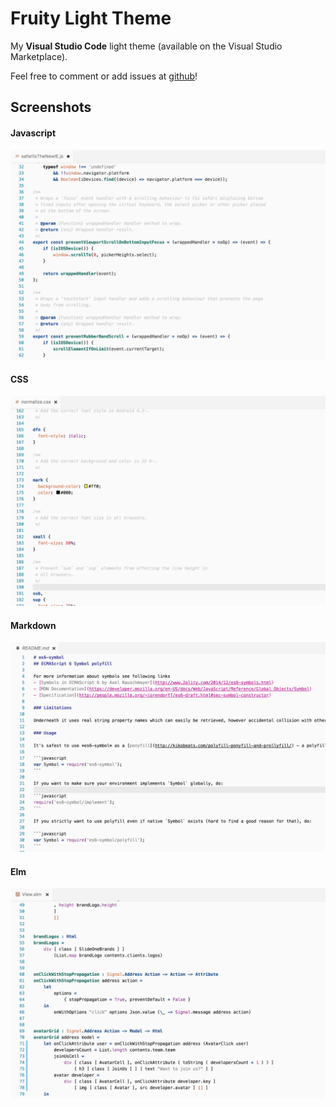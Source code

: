 # Fruity Light Theme

My **Visual Studio Code** light theme (available on the Visual Studio Marketplace).

Feel free to comment or add issues at [github](https://github.com/feego/vscode-theme-fruity)!

## Screenshots
#### Javascript
![Javascript](https://raw.githubusercontent.com/feego/vscode-theme-fruity/master/screenshots/javascript.png)
#### CSS
![CSS](https://raw.githubusercontent.com/feego/vscode-theme-fruity/master/screenshots/css.png)
#### Markdown
![Markdown](https://raw.githubusercontent.com/feego/vscode-theme-fruity/master/screenshots/markdown.png)
#### Elm
![Elm](https://raw.githubusercontent.com/feego/vscode-theme-fruity/master/screenshots/elm.png)
